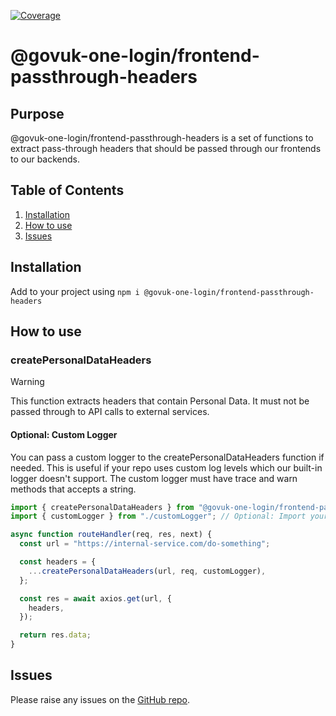 [![Coverage](https://sonarcloud.io/api/project_badges/measure?project=govuk-one-login_frontend-passthrough-headers&metric=coverage)](https://sonarcloud.io/summary/overall?id=govuk-one-login_frontend-passthrough-headers)


# @govuk-one-login/frontend-passthrough-headers

## Purpose

@govuk-one-login/frontend-passthrough-headers is a set of functions to extract pass-through headers that should be passed through our frontends to our backends.

## Table of Contents

1. [Installation](#installation)
2. [How to use](#how-to-use)
3. [Issues](#issues)

## Installation

Add to your project using `npm i @govuk-one-login/frontend-passthrough-headers`

## How to use

### createPersonalDataHeaders

> [!WARNING]
> This function extracts headers that contain Personal Data. It must not be passed through to API calls to external services.

#### Optional: Custom Logger

You can pass a custom logger to the createPersonalDataHeaders function if needed. This is useful if your repo uses custom log levels which our built-in logger doesn't support.
The custom logger must have trace and warn methods that accepts a string.

```javascript
import { createPersonalDataHeaders } from "@govuk-one-login/frontend-passthrough-headers";
import { customLogger } from "./customLogger"; // Optional: Import your own logger

async function routeHandler(req, res, next) {
  const url = "https://internal-service.com/do-something";

  const headers = {
    ...createPersonalDataHeaders(url, req, customLogger),
  };

  const res = await axios.get(url, {
    headers,
  });

  return res.data;
}
```

## Issues

Please raise any issues on the [GitHub repo](https://github.com/govuk-one-login/frontend-passthrough-headers).

